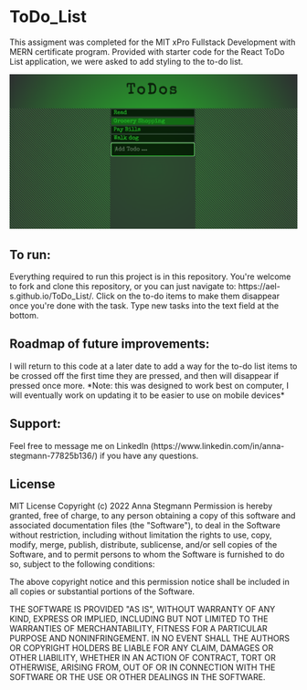 # ToDo_List

This assigment was completed for the MIT xPro Fullstack Development with MERN certificate program. Provided with starter code for the React ToDo List application, we were asked to add styling to the to-do list.

<img src="ToDo_ListScreenShot.png" alt="Photo of ToDo_List" title="ToDo_List!">

<h2>To run:</h2>
Everything required to run this project is in this repository. You're welcome to fork and clone this repository, or you can just navigate to: https://ael-s.github.io/ToDo_List/. Click on the to-do items to make them disappear once you're done with the task. Type new tasks into the text field at the bottom. 

<h2>Roadmap of future improvements:</h2>
I will return to this code at a later date to add a way for the to-do list items to be crossed off the first time they are pressed, and then will disappear if pressed once more. *Note: this was designed to work best on computer, I will eventually work on updating it to be easier to use on mobile devices*

<h2>Support:</h2>
Feel free to message me on LinkedIn (https://www.linkedin.com/in/anna-stegmann-77825b136/) if you have any questions.

<h2>License</h2>
MIT License Copyright (c) 2022 Anna Stegmann
Permission is hereby granted, free of charge, to any person obtaining a copy of this software and associated documentation files (the "Software"), to deal in the Software without restriction, including without limitation the rights to use, copy, modify, merge, publish, distribute, sublicense, and/or sell copies of the Software, and to permit persons to whom the Software is furnished to do so, subject to the following conditions:

The above copyright notice and this permission notice shall be included in all copies or substantial portions of the Software.

THE SOFTWARE IS PROVIDED "AS IS", WITHOUT WARRANTY OF ANY KIND, EXPRESS OR IMPLIED, INCLUDING BUT NOT LIMITED TO THE WARRANTIES OF MERCHANTABILITY, FITNESS FOR A PARTICULAR PURPOSE AND NONINFRINGEMENT. IN NO EVENT SHALL THE AUTHORS OR COPYRIGHT HOLDERS BE LIABLE FOR ANY CLAIM, DAMAGES OR OTHER LIABILITY, WHETHER IN AN ACTION OF CONTRACT, TORT OR OTHERWISE, ARISING FROM, OUT OF OR IN CONNECTION WITH THE SOFTWARE OR THE USE OR OTHER DEALINGS IN THE SOFTWARE.
